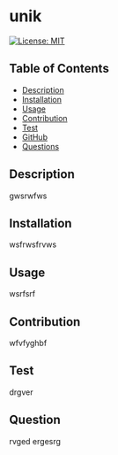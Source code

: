 
  # unik 
    
  [![License: MIT](https://img.shields.io/badge/License-MIT-yellow.svg)](https://opensource.org/licenses/MIT)

  ## Table of Contents
    
  - [Description](#description)  
  - [Installation](#installation)
  - [Usage](#usage)
  - [Contribution](#contribution)
  - [Test](#test)
  - [GitHub](#gitHub)
  - [Questions](#questions)

  ## Description
  gwsrwfws
  ## Installation 
  wsfrwsfrvws
  ## Usage
  wsrfsrf
  ## Contribution
  wfvfyghbf
  ## Test
  drgver
  ## Question
  rvged
  ergesrg

  
  